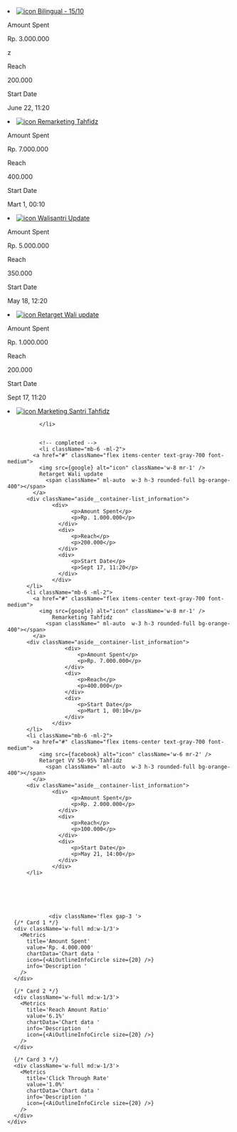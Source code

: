 <!-- active -->
<li className="mb-6 -ml-2">
                <a href="#" className="flex items-center text-gray-700 font-medium">
                  <img src={google} alt="icon" className='w-8 mr-1' />
                Bilingual - 15/10
                <span className=" ml-auto  w-3 h-3 rounded-full bg-green-400"></span> 
                </a>
                <div className="aside__container-list_information">
                            <div>
                                <p>Amount Spent</p>
                                <p>Rp. 3.000.000</p>z
                            </div>
                            <div>
                                <p>Reach</p>
                                <p>200.000</p>
                            </div>
                            <div>
                                <p>Start Date</p>
                                <p>June 22, 11:20</p>
                            </div>
                        </div>
              </li>
             <li className="mb-6 -ml-2">
                <a href="#" className="flex items-center text-gray-700 font-medium">
                  <img src={facebook} alt="icon" className='w-6 mr-2' />
                Remarketing Tahfidz
                <span className=" ml-auto  w-3 h-3 rounded-full bg-green-400"></span> 
                </a>
                <div className="aside__container-list_information">
                            <div>
                                <p>Amount Spent</p>
                                <p>Rp. 7.000.000</p>
                            </div>
                            <div>
                                <p>Reach</p>
                                <p>400.000</p>
                            </div>
                            <div>
                                <p>Start Date</p>
                                <p>Mart 1, 00:10</p>
                            </div>
                        </div>
              </li>
             <li className="mb-6 -ml-2">
                <a href="#" className="flex items-center text-gray-700 font-medium">
                  <img src={google} alt="icon" className='w-8 mr-1' />
                Walisantri Update
                <span className=" ml-auto  w-3 h-3 rounded-full bg-green-400"></span> 
                </a>
                <div className="aside__container-list_information">
                            <div>
                                <p>Amount Spent</p>
                                <p>Rp. 5.000.000</p>
                            </div>
                            <div>
                                <p>Reach</p>
                                <p>350.000</p>
                            </div>
                            <div>
                                <p>Start Date</p>
                                <p>May 18, 12:20</p>
                            </div>
                        </div>
              </li>
             <li className="mb-6 -ml-2">
                <a href="#" className="flex items-center text-gray-700 font-medium">
                  <img src={facebook} alt="icon" className='w-6 mr-2' />
                Retarget Wali update
                <span className=" ml-auto  w-3 h-3 rounded-full bg-green-400"></span> 
                </a>
                <div className="aside__container-list_information">
                            <div>
                                <p>Amount Spent</p>
                                <p>Rp. 1.000.000</p>
                            </div>
                            <div>
                                <p>Reach</p>
                                <p>200.000</p>
                            </div>
                            <div>
                                <p>Start Date</p>
                                <p>Sept 17, 11:20</p>
                            </div>
                        </div>
              </li>
             <li className="mb-6 -ml-2">
                <a href="#" className="flex items-center text-gray-700 font-medium">
                  <img src={tiktok} alt="icon" className='w-6 mr-2' />
                Marketing Santri Tahfidz
                <span className=" ml-auto  w-3 h-3 rounded-full bg-green-400"></span> 
                </a>
               
              </li>


              <!-- completed -->
              <li className="mb-6 -ml-2">
            <a href="#" className="flex items-center text-gray-700 font-medium">
              <img src={google} alt="icon" className='w-8 mr-1' />
              Retarget Wali update
                <span className=" ml-auto  w-3 h-3 rounded-full bg-orange-400"></span> 
            </a>
          <div className="aside__container-list_information">
                  <div>
                        <p>Amount Spent</p>
                        <p>Rp. 1.000.000</p>
                    </div>
                    <div>
                        <p>Reach</p>
                        <p>200.000</p>
                    </div>
                    <div>
                        <p>Start Date</p>
                        <p>Sept 17, 11:20</p>
                    </div>
                  </div>
          </li>
          <li className="mb-6 -ml-2">
            <a href="#" className="flex items-center text-gray-700 font-medium">
              <img src={google} alt="icon" className='w-8 mr-1' />
                  Remarketing Tahfidz
                <span className=" ml-auto  w-3 h-3 rounded-full bg-orange-400"></span> 
            </a>
          <div className="aside__container-list_information">
                      <div>
                          <p>Amount Spent</p>
                          <p>Rp. 7.000.000</p>
                      </div>
                      <div>
                          <p>Reach</p>
                          <p>400.000</p>
                      </div>
                      <div>
                          <p>Start Date</p>
                          <p>Mart 1, 00:10</p>
                      </div>
                  </div>
          </li>
          <li className="mb-6 -ml-2">
            <a href="#" className="flex items-center text-gray-700 font-medium">
              <img src={facebook} alt="icon" className='w-6 mr-2' />
              Retarget VV 50-95% Tahfidz
                <span className=" ml-auto  w-3 h-3 rounded-full bg-orange-400"></span> 
            </a>
          <div className="aside__container-list_information">
                  <div>
                        <p>Amount Spent</p>
                        <p>Rp. 2.000.000</p>
                    </div>
                    <div>
                        <p>Reach</p>
                        <p>100.000</p>
                    </div>
                    <div>
                        <p>Start Date</p>
                        <p>May 21, 14:00</p>
                    </div>
                  </div>
          </li>






                 <div className='flex gap-3 '>
      {/* Card 1 */}
      <div className='w-full md:w-1/3'>
        <Metrics
          title='Amount Spent'
          value='Rp. 4.000.000'
          chartData='Chart data '
          icon={<AiOutlineInfoCircle size={20} />}
          info='Description '
        />
      </div>

      {/* Card 2 */}
      <div className='w-full md:w-1/3'>
        <Metrics
          title='Reach Amount Ratio'
          value='6.1%'
          chartData='Chart data '
          info='Description  '
          icon={<AiOutlineInfoCircle size={20} />}
        />
      </div>

      {/* Card 3 */}
      <div className='w-full md:w-1/3'>
        <Metrics
          title='Click Through Rate'
          value='1.0%'
          chartData='Chart data '
          info='Description '
          icon={<AiOutlineInfoCircle size={20} />}
        />
      </div>
    </div>